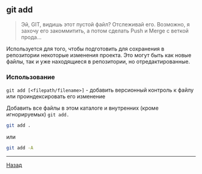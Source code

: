 ## git add

>Эй, GIT, видишь этот пустой файл? Отслеживай его. Возможно, я захочу его закоммитить, а потом сделать Push и Merge с веткой прода...

Используется для того, чтобы подготовить для сохранения в репозитории некоторые изменения проекта. Это могут быть как новые файлы, так и уже находящиеся в репозитории, но отредактированные.
### Использование

`git add [<filepath/filename>]` - добавить версионный контроль к файлу или проиндексировать его изменение

Добавить все файлы в этом каталоге и внутренних  (кроме игнорируемых)
`git add.`

```bash
git add .
```
или
```bash
git add -A 
```
___
[Назад](./readme.md)